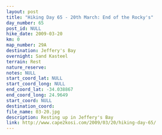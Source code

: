 ```yaml
---
layout: post
title: "Hiking Day 65 - 20th March: End of the Rocky's"
day_number: 65
post_id: NULL
hike_date: 2009-03-20
km: 0
map_number: 29A
destination: Jeffery's Bay
overnight: Sand Kasteel
terrain: Rest
nature_reserve: 
notes: NULL
start_coord_lat: NULL
start_coord_long: NULL
end_coord_lat: -34.038867
end_coord_long: 24.9649
start_coord: NULL
destination_coord: 
file_name: 03-20.jpg
description: Resting up in Jeffery's Bay
link: http://www.cape2kosi.com/2009/03/20/hiking-day-65/
---
```

